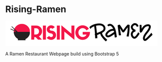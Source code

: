 # Rising-Ramen
![Rising Ramen Logo](https://raw.githubusercontent.com/Ansub/Rising-Ramen/master/images/img/logo%20(2).png)


A Ramen Restaurant Webpage build using Bootstrap 5 
